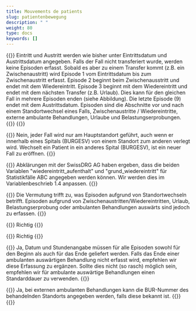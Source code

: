 ```yaml
---
title: Mouvements de patients 
slug: patientenbewegung
description: " "
weight: 80
type: docs
keywords: []
---
```


{{<collapsible title="Gelten der Eintritt und Austritt auch als Episode?">}}
Eintritt und Austritt werden wie bisher unter Eintrittsdatum und Austrittsdatum angegeben. Falls der Fall nicht transferiert wurde, werden keine Episoden erfasst. Sobald es aber zu einem Transfer kommt (z.B. ein Zwischenaustritt) wird Episode 1 vom Eintrittsdatum bis zum Zwischenaustritt erfasst. Episode 2 beginnt beim Zwischenausstritt und endet mit dem Wiedereintritt. Episode 3 beginnt mit dem Wiedereintritt und endet mit dem nächsten Transfer (z.B. Urlaub). Dies kann für den gleichen Fall in mehrere Episoden enden (siehe Abbildung). Die letzte Episode (9) endet mit dem Austrittsdatum. Episoden sind die Abschnitte vor und nach einem Standortwechsel eines Falls, Zwischenaustritte / Wiedereintritte, externe ambulante Behandlungen, Urlaube und Belastungserprobungen.
{{<insertImage image="Image3.jpg" class="bord taille">}}
{{</collapsible>}}

{{<collapsible title="Wird ein Fall, der den Standort wechselt, in beiden Standorten geführt?">}}
Nein, jeder Fall wird nur am Hauptstandort geführt, auch wenn er innerhalb eines Spitals (BURGESV) von einem Standort zum anderen verlegt wird. Wechselt ein Patient in ein anderes Spital (BURGESV), ist ein neuer Fall zu eröffnen. 
{{</collapsible>}}

{{<collapsible title="Variablen wiedereintritt_aufenthalt und grund_wiedereintritt: Wieso können diese Angaben nur für A Fälle gemacht werden, wenn sämtliche Episodenangaben für ABC Fälle gedacht sind?">}}
Abklärungen mit der SwissDRG AG haben ergeben, dass die beiden Variablen "wiedereintritt_aufenthalt" und "grund_wiedereintritt" für Statistikfälle ABC angegeben werden können. Wir werden dies im Variablenbeschrieb 1.4 anpassen.
{{</collapsible>}}

{{<collapsible title="episode_id: Wir sind der Meinung, dass für unsere Klinik bei den stationären Fällen keine Episoden unterschieden werden müssen, da wir keine Standortwechsel innerhalb des Spitals verzeichnen. Ist das unsererseits richtig verstanden?">}}
Die Vermutung trifft zu, was Episoden aufgrund von Standortwechseln betrifft. Episoden aufgrund von Zwischenaustritten/Wiedereintritten, Urlaub, Belastungserprobung oder ambulanten Behandlungen auswärts sind jedoch zu erfassen.
{{</collapsible>}}

{{<collapsible title="Verstehen wir dies richtig, dass z.B. der Eintritt bis zur ambulanten Behandlung auswärts (siehe Abbildung unten) bereits eine Episode ist? Wir haben also zwischen Urlauben, Belastungserprobungen und auswärtigen Behandlungen immer eine episode_art=1?">}}
Richtig
{{</collapsible>}}

{{<collapsible title="Wir haben im Beispiel (siehe Abbildung unten) keine Standortwechsel innerhalb desselben Spitals. Verstehen wir es richtig, dass bei der episode_art=1 immer die BUR Nummer Standort des Spitals anzugeben ist?">}}
Richtig
{{</collapsible>}}

{{<collapsible title="Die Zeitangabe für die Rückkehr von der ambulanten Behandlung auswärts wird unseres Wissens nach nicht dokumentiert. Eventuell wird dies aber in den Krankenhausinformationssystemen der Spitäler erfasst. Ist diese Angabe zwingend?">}}
Ja, Datum und Stundenangabe müssen für alle Episoden sowohl für den Beginn als auch für das Ende geliefert werden. Falls das Ende einer ambulanten auswärtigen Behandlung nicht erfasst wird, empfehlen wir diese Erfassung zu ergänzen. Sollte dies nicht (so rasch) möglich sein, empfehlen wir für ambulante auswärtige Behandlungen einen Standarddauer zu verwenden.
{{</collapsible>}}

{{<collapsible title="Die Angabe der BURNR des auswärts behandelnden Spitals ist fakultativ, richtig? ">}}
Ja, bei externen ambulanten Behandlungen kann die BUR-Nummer des behandelnden  Standorts angegeben werden, falls diese bekannt ist.
{{<insertImage image="Image4.jpg" class="bord taille">}}
{{</collapsible>}}
